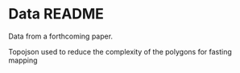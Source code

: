 # Data README

Data from a forthcoming paper.

Topojson used to reduce the complexity of the polygons for fasting mapping

